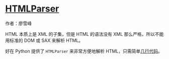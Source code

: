# [HTMLParser](http://www.liaoxuefeng.com/wiki/0014316089557264a6b348958f449949df42a6d3a2e542c000/0014320023122880232500da9dc4a4486ad00426f081c15000)

作者：廖雪峰

HTML 本质上是 XML 的子集，但是 HTML 的语法没有 XML 那么严格，所以不能用标准的 DOM 或 SAX 来解析 HTML。

好在 Python 提供了 `HTMLParser` 来非常方便地解析 HTML，只需简单[几行代码](../../scripts/html/parser.py)。

